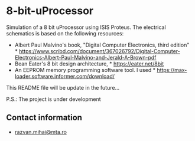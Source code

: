 # 8-bit-uProcessor
Simulation of a 8 bit uProcessor using ISIS Proteus. The electrical schematics is based on the following resources:
- Albert Paul Malvino's book, "Digital Computer Electronics, third edition" * https://www.scribd.com/document/367026792/Digital-Computer-Electronics-Albert-Paul-Malvino-and-Jerald-A-Brown-pdf
- Bean Eater's 8 bit design architecture, * https://eater.net/8bit
- An EEPROM memory programming software tool. I used * https://max-loader.software.informer.com/download/

This README file will be update in the future...

P.S.: The project is under development

## Contact information 
* razvan.mihai@mta.ro
